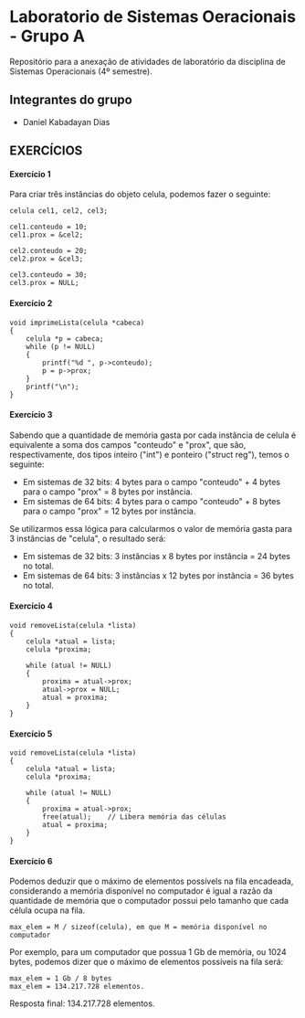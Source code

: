 # Laboratorio de Sistemas Oeracionais - Grupo A
Repositório para a anexação de atividades de laboratório da disciplina de Sistemas Operacionais (4º semestre).

## Integrantes do grupo
- Daniel Kabadayan Dias

## EXERCÍCIOS
#### Exercício 1
Para criar três instâncias do objeto celula, podemos fazer o seguinte:
```c:
celula cel1, cel2, cel3;

cel1.conteudo = 10;
cel1.prox = &cel2;

cel2.conteudo = 20;
cel2.prox = &cel3;

cel3.conteudo = 30;
cel3.prox = NULL;
```

#### Exercício 2
```c:
void imprimeLista(celula *cabeca)
{
    celula *p = cabeca;
    while (p != NULL)
	{
        printf("%d ", p->conteudo);
        p = p->prox;
    }
    printf("\n");
}
```

#### Exercício 3
Sabendo que a quantidade de memória gasta por cada instância de celula é equivalente a soma dos campos "conteudo" e "prox", que são, respectivamente, dos tipos inteiro ("int") e ponteiro ("struct reg"), temos o seguinte:

- Em sistemas de 32 bits: 4 bytes para o campo "conteudo" + 4 bytes para o campo "prox" = 8 bytes por instância.
- Em sistemas de 64 bits: 4 bytes para o campo "conteudo" + 8 bytes para o campo "prox" = 12 bytes por instância.


Se utilizarmos essa lógica para calcularmos o valor de memória gasta para 3 instâncias de "celula", o resultado será:

- Em sistemas de 32 bits: 3 instâncias x 8 bytes por instância = 24 bytes no total.
- Em sistemas de 64 bits: 3 instâncias x 12 bytes por instância = 36 bytes no total.

#### Exercício 4
```c:
void removeLista(celula *lista)
{
    celula *atual = lista;
    celula *proxima;

    while (atual != NULL)
	{
        proxima = atual->prox;
        atual->prox = NULL;
        atual = proxima;
    }
}
```

#### Exercício 5
```c:
void removeLista(celula *lista)
{
    celula *atual = lista;
    celula *proxima;

    while (atual != NULL)
	{
        proxima = atual->prox;
        free(atual);	// Libera memória das células
        atual = proxima;
    }
}
```

#### Exercício 6
Podemos deduzir que o máximo de elementos possívels na fila encadeada, considerando a memória disponível no computador é igual a razão da quantidade de memória que o computador possui pelo tamanho que cada célula ocupa na fila.

```
max_elem = M / sizeof(celula), em que M = memória disponível no computador
```

Por exemplo, para um computador que possua 1 Gb de memória, ou 1024 bytes, podemos dizer que o máximo de elementos possíveis na fila será:

```
max_elem = 1 Gb / 8 bytes
max_elem = 134.217.728 elementos.
```

Resposta final: 134.217.728 elementos.
